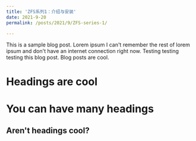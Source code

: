 ```yaml
---
title: 'ZFS系列1：介绍与安装'
date: 2021-9-20
permalink: /posts/2021/9/ZFS-series-1/

---
```


This is a sample blog post. Lorem ipsum I can't remember the rest of lorem ipsum and don't have an internet connection right now. Testing testing testing this blog post. Blog posts are cool.

Headings are cool
======

You can have many headings
======

Aren't headings cool?
------
